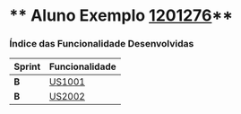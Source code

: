 ** Aluno Exemplo [1201276](./)** 
===============================


### Índice das Funcionalidade Desenvolvidas ###


| Sprint | Funcionalidade     |
|--------|--------------------|
| **B**  | [US1001](USDemo1)  |
| **B**  | [US2002](USDemo1)  |